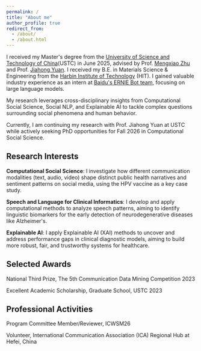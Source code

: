 ```yaml
---
permalink: /
title: "About me"
author_profile: true
redirect_from: 
  - /about/
  - /about.html
---
```


I received my Master's degree from the [University of Science and Technology of China](https://en.ustc.edu.cn)(USTC) in June 2025, advised by Prof. [Mengxiao Zhu](https://sites.google.com/site/mengxiaozhu/home?authuser=0) and Prof. [Jiahong Yuan](https://openreview.net/profile?id=%7EJiahong_Yuan1). I received my B.E. in Materials Science & Engineering from the [Harbin Institute of Technology](https://en.hit.edu.cn) (HIT). I gained valuable industry experience as an intern at [Baidu's ERNIE Bot team](https://research.baidu.com/Blog/index-view?id=183), focusing on large language models.

My research leverages cross-disciplinary insights from Computational Social Science, Social NLP, and Explainable AI to tackle complex questions surrounding social phenomena and human behavior.



Currently, I am continuing my research with Prof. Jiahong Yuan at USTC while actively seeking PhD opportunities for Fall 2026 in Computational Social Science.



Research Interests 
------

**Computational Social Science**: I investigate how different communication modalities (text, audio, video) shape distinct public health narratives and sentiment patterns on social media, using the HPV vaccine as a key case study.


**Speech and Language for Clinical Informatics**: I develop and apply computational methods to analyze speech patterns, aiming to identify linguistic biomarkers for the early detection of neurodegenerative diseases like Alzheimer's.


**Explainable AI**: I apply Explainable AI (XAI) methods to uncover and address performance gaps in clinical diagnostic models, aiming to build more robust, fair, and trustworthy systems for healthcare.




Selected Awards
------

National Third Prize, The 5th Communication Data Mining Competition 2023

Excellent Academic Scholarship, Graduate School, USTC 2023




Professional Activities
------
Program Committee Member/Reviewer, ICWSM26

Volunteer, International Communication Association (ICA) Regional Hub at Hefei, China
